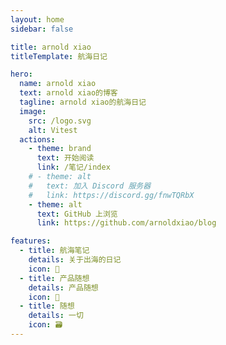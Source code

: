 ```yaml
---
layout: home
sidebar: false

title: arnold xiao
titleTemplate: 航海日记

hero:
  name: arnold xiao
  text: arnold xiao的博客
  tagline: arnold xiao的航海日记
  image:
    src: /logo.svg
    alt: Vitest
  actions:
    - theme: brand
      text: 开始阅读
      link: /笔记/index
    # - theme: alt
    #   text: 加入 Discord 服务器
    #   link: https://discord.gg/fnwTQRbX
    - theme: alt
      text: GitHub 上浏览
      link: https://github.com/arnoldxiao/blog

features:
  - title: 航海笔记
    details: 关于出海的日记
    icon: 📃
  - title: 产品随想
    details: 产品随想
    icon: 🚀
  - title: 随想
    details: 一切
    icon: 🗃
---
```


<HomePage />
